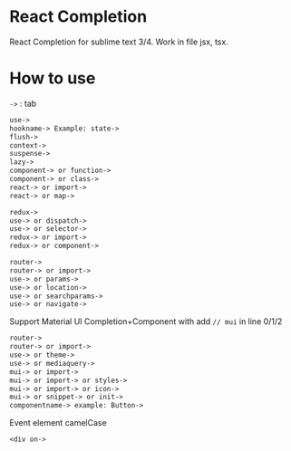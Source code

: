 # React Completion

React Completion for sublime text 3/4. Work in file jsx, tsx.

# How to use

`->` : tab

```txt
use->
hookname-> Example: state->
flush->
context->
suspense->
lazy->
component-> or function->
component-> or class->
react-> or import->
react-> or map->
```

```txt
redux->
use-> or dispatch->
use-> or selector->
redux-> or import->
redux-> or component->
```

```txt
router->
router-> or import->
use-> or params->
use-> or location->
use-> or searchparams->
use-> or navigate->
```

Support Material UI Completion+Component with add `// mui` in line 0/1/2

```txt
router->
router-> or import->
use-> or theme->
use-> or mediaquery->
mui-> or import->
mui-> or import-> or styles->
mui-> or import-> or icon->
mui-> or snippet-> or init->
componentname-> example: Button->
```

Event element camelCase

```
<div on->
```